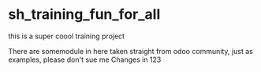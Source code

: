# sh_training_fun_for_all
this is a super coool training project 

There are somemodule in here taken straight from odoo community, just as examples, please don't sue me
Changes in 123
